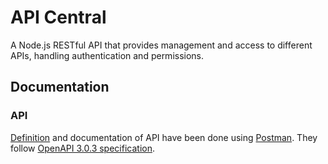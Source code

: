 # API Central

A Node.js RESTful API that provides management and access to different APIs, handling authentication and permissions.


## Documentation

### API

[Definition](docs/api-definition.yaml) and documentation of API have been done using [Postman](https://www.postman.com/). They follow [OpenAPI 3.0.3 specification](https://github.com/OAI/OpenAPI-Specification/blob/main/versions/3.0.3.md).

